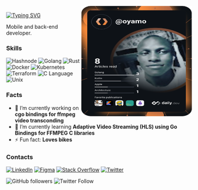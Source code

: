 <img src="https://github.com/oyamo/oyamo/blob/main/devcard.svg" width="300" height="300" align="right"><br>
[![Typing SVG](https://readme-typing-svg.demolab.com?font=Fira+Code&pause=1000&width=435&lines=Hi+there+%F0%9F%91%8B%2C+I'm+Oyamo+Brian)](https://git.io/typing-svg)

Mobile and back-end developer.

### Skills
![Hashnode](https://img.shields.io/badge/Kotlin-2962FF?style=for-the-badge&logo=kotlin&logoColor=white)
![Golang](https://img.shields.io/badge/GOLANG-2962FF?style=for-the-badge&logo=go&logoColor=white)
![Rust](https://img.shields.io/badge/RUST-2962FF?style=for-the-badge&logo=rust&logoColor=white)
![Docker](https://img.shields.io/badge/Docker-23DD0031?style=for-the-badge&logo=docker&logoColor=white)
![Kubernetes](https://img.shields.io/badge/Kubernetes-2962FF?style=for-the-badge&logo=kubernetes&logoColor=white)
![Terraform](https://img.shields.io/badge/terraform-2962FF?style=for-the-badge&logo=terraform&logoColor=white)
![C Language](https://img.shields.io/badge/Clang-2962FF?style=for-the-badge&logo=c&logoColor=white)
![Unix](https://img.shields.io/badge/UNIX-2962FF?style=for-the-badge&logo=linux&logoColor=white)


### Facts
- 🔭 I’m currently working on **cgo bindings for ffmpeg video transconding**
- 🌱 I’m currently learning **Adaptive Video Streaming (HLS) using Go Bindings for FFMPEG C libraries**
- ⚡ Fun fact: **Loves bikes**

### Contacts
[![LinkedIn](https://img.shields.io/badge/LinkedIn-%230077B5.svg?style=for-the-badge&logo=linkedin&logoColor=white)](https://www.linkedin.com/in/oyamoh-brian/)
[![Figma](https://img.shields.io/badge/-Figma-2962FF?style=for-the-badge&logo=figma&logoColor=white)](https://figma.com/@oyamo) 
[![Stack Overflow](https://img.shields.io/badge/-Stackoverflow-FE7A16?style=for-the-badge&logo=stack-overflow&logoColor=white)]([https://stackoverflow.com/users/15744375](https://stackoverflow.com/users/9688017/oyamo)) 
[![Twitter](https://img.shields.io/badge/Twitter-%231DA1F2.svg?style=for-the-badge&logo=Twitter&logoColor=white)](https://twitter.com/oyamokt)

<img alt="GitHub followers" src="https://img.shields.io/github/followers/oyamo?style=social"> <img alt="Twitter Follow" src="https://img.shields.io/twitter/follow/oyamokt?style=social">
